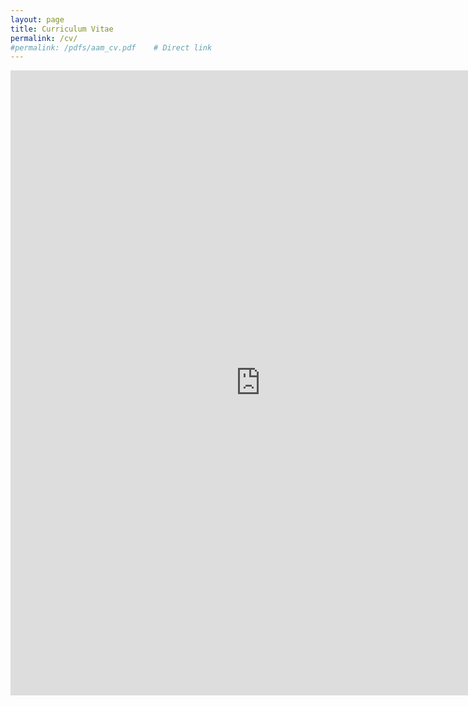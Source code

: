 ```yaml
---
layout: page
title: Curriculum Vitae
permalink: /cv/
#permalink: /pdfs/aam_cv.pdf    # Direct link
---
```


<embed src="http://aaronameek.com/pdfs/aam_cv.pdf" width="800" height="1000" type="application/pdf">